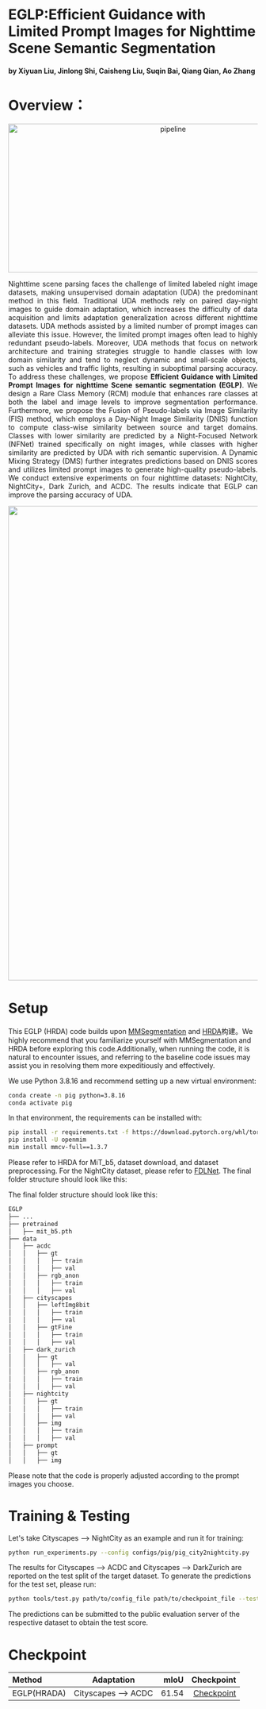 # EGLP:Efficient Guidance with Limited Prompt Images for Nighttime Scene Semantic Segmentation
#### by Xiyuan Liu, Jinlong Shi, Caisheng Liu, Suqin Bai, Qiang Qian, Ao Zhang
# Overview：

<div align="center">
  <img width="650" height="300" alt="pipeline" src="https://github.com/user-attachments/assets/ddc3d2ae-6c09-418c-8ea2-db6ae833cd3d" />
</div>

<div align="justify">

Nighttime scene parsing faces the challenge of limited labeled night image datasets, making unsupervised domain adaptation (UDA) the predominant method in this field. Traditional UDA methods rely on paired day-night images to guide domain adaptation, which increases the difficulty of data acquisition and limits adaptation generalization across different nighttime datasets. UDA methods assisted by a limited number of prompt images can alleviate this issue. However, the limited prompt images often lead to highly redundant pseudo-labels. Moreover, UDA methods that focus on network architecture and training strategies struggle to handle classes with low domain similarity and tend to neglect dynamic and small-scale objects, such as vehicles and traffic lights, resulting in suboptimal parsing accuracy. To address these challenges, we propose **Efficient Guidance with Limited Prompt Images for nighttime Scene semantic segmentation (EGLP)**. We design a Rare Class Memory (RCM) module that enhances rare classes at both the label and image levels to improve segmentation performance. Furthermore, we propose the Fusion of Pseudo-labels via Image Similarity (FIS) method, which employs a Day-Night Image Similarity (DNIS) function to compute class-wise similarity between source and target domains. Classes with lower similarity are predicted by a Night-Focused Network (NFNet) trained specifically on night images, while classes with higher similarity are predicted by UDA with rich semantic supervision. A Dynamic Mixing Strategy (DMS) further integrates predictions based on DNIS scores and utilizes limited prompt images to generate high-quality pseudo-labels. We conduct extensive experiments on four nighttime datasets: NightCity, NightCity+, Dark Zurich, and ACDC. The results indicate that EGLP can improve the parsing accuracy of UDA.

</div>
<div align="center">
<img width="1442" height="956" alt="img5" src="https://github.com/user-attachments/assets/cef82a03-664d-4cb0-ae7f-962be5680b3b" />
</div>

# Setup
This EGLP (HRDA) code builds upon [MMSegmentation](https://github.com/open-mmlab/mmsegmentation) and [HRDA](https://github.com/lhoyer/HRDA)构建。We highly recommend that you familiarize yourself with MMSegmentation and HRDA before exploring this code.Additionally, when running the code, it is natural to encounter issues, and referring to the baseline code issues may assist you in resolving them more expeditiously and effectively.

We use Python 3.8.16 and recommend setting up a new virtual environment:
```bash
conda create -n pig python=3.8.16
conda activate pig
```
In that environment, the requirements can be installed with:
```bash
pip install -r requirements.txt -f https://download.pytorch.org/whl/torch_stable.html
pip install -U openmim
mim install mmcv-full==1.3.7
```
Please refer to HRDA for MiT_b5, dataset download, and dataset preprocessing.  For the NightCity dataset, please refer to [FDLNet](https://github.com/wangsen99/FDLNet). The final folder structure should look like this:

The final folder structure should look like this:

```bash
EGLP
├── ...
├── pretrained
│   ├── mit_b5.pth
├── data
│   ├── acdc
│   │   ├── gt
│   │   │   ├── train
│   │   │   ├── val
│   │   ├── rgb_anon
│   │   │   ├── train
│   │   │   ├── val
│   ├── cityscapes
│   │   ├── leftImg8bit
│   │   │   ├── train
│   │   │   ├── val
│   │   ├── gtFine
│   │   │   ├── train
│   │   │   ├── val
│   ├── dark_zurich
│   │   ├── gt
│   │   │   ├── val
│   │   ├── rgb_anon
│   │   │   ├── train
│   │   │   ├── val
│   ├── nightcity
│   │   ├── gt
│   │   │   ├── train
│   │   │   ├── val
│   │   ├── img
│   │   │   ├── train
│   │   │   ├── val
│   ├── prompt
│   │   ├── gt
│   │   ├── img
```
Please note that the code is properly adjusted according to the prompt images you choose.
# Training & Testing
Let's take Cityscapes --> NightCity as an example and run it for training:
```bash
python run_experiments.py --config configs/pig/pig_city2nightcity.py
```
The results for Cityscapes --> ACDC and Cityscapes --> DarkZurich are reported on the test split of the target dataset. To generate the predictions for the test set, please run:
```bash
python tools/test.py path/to/config_file path/to/checkpoint_file --test-set --format-only --eval-option imgfile_prefix=labelTrainIds to_label_id=False
```
The predictions can be submitted to the public evaluation server of the respective dataset to obtain the test score.

# Checkpoint
| Method       | Adaptation                 | mIoU     |Checkpoint                                                  |
|:-------------|:--------------------------:|---------:|-----------------------------------------------------------:|
| EGLP(HRADA)  | Cityscapes --> ACDC        | 61.54    | [Checkpoint](https://drive.google.com/file/d/1l6tAa2PM-diO_0JWc8xx45HpxHHoKVHI/view?usp=drive_link)   |

